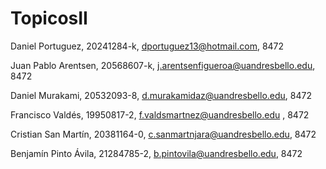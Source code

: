 # TopicosII
 Daniel Portuguez, 20241284-k, dportuguez13@hotmail.com, 8472
 
 Juan Pablo Arentsen, 20568607-k, j.arentsenfigueroa@uandresbello.edu, 8472
 
 Daniel Murakami, 20532093-8, d.murakamidaz@uandresbello.edu, 8472

 Francisco Valdés, 19950817-2, f.valdsmartnez@uandresbello.edu , 8472

 Cristian San Martín, 20381164-0, c.sanmartnjara@uandresbello.edu, 8472

 Benjamín Pinto Ávila, 21284785-2, b.pintovila@uandresbello.edu, 8472
